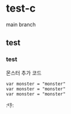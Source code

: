 # test-c

main branch

## test

### test

몬스터 추가 코드

```
var monster = "monster"
var monster = "monster"
var monster = "monster"
```

:👎:
